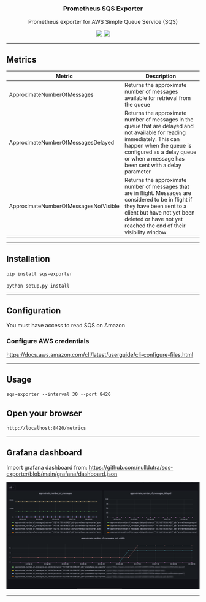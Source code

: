 <p align="center">
  <h3 align="center">Prometheus SQS Exporter</h3>
  <p align="center">Prometheus exporter for AWS Simple Queue Service (SQS)</p>
  <p align="center">
    <a href="https://twitter.com/nulldutra">
      <img src="https://img.shields.io/badge/twitter-@nulldutra-blue.svg">
    </a>
    <a href="https://github.com/nulldutra/sqs-exporter/actions/workflows/lint.yml">
      <img src="https://github.com/nulldutra/sqs-exporter/actions/workflows/lint.yml/badge.svg?branch=main">
    </a>
  </p>
</p>

<hr>

## Metrics

| Metric                                | Description                   |
|---------------------------------------|-------------------------------|
| ApproximateNumberOfMessages           | Returns the approximate number of messages available for retrieval from the queue  |
| ApproximateNumberOfMessagesDelayed    | Returns the approximate number of messages in the queue that are delayed and not available for reading immediately. This can happen when the queue is configured as a delay queue or when a message has been sent with a delay parameter    |
| ApproximateNumberOfMessagesNotVisible | Returns the approximate number of messages that are in flight. Messages are considered to be in flight if they have been sent to a client but have not yet been deleted or have not yet reached the end of their visibility window. |

<hr>

## Installation

```bash
pip install sqs-exporter
```


```bash
python setup.py install
```

<hr>

## Configuration

You must have access to read SQS on Amazon

### Configure AWS credentials

https://docs.aws.amazon.com/cli/latest/userguide/cli-configure-files.html

<hr>

## Usage

```
sqs-exporter --interval 30 --port 8420
```

## Open your browser

```
http://localhost:8420/metrics
```

<hr>

## Grafana dashboard

Import grafana dashboard from:
https://github.com/nulldutra/sqs-exporter/blob/main/grafana/dashboard.json

![](./grafana/screenshot.png)

<hr>
